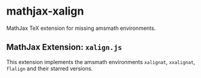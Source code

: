 # mathjax-xalign

MathJax TeX extension for missing amsmath environments.

## MathJax Extension: `xalign.js`

This extension implements the amsmath environments `xalignat`, `xxalignat`, `flalign` and their starred versions.
